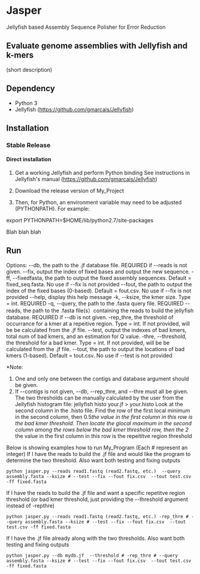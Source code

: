 # Jasper

Jellyfish based Assembly Sequence Polisher for Error Reduction
## Evaluate genome assemblies with Jellyfish and k-mers

(short description) 

## Dependency
* Python 3
* Jellyfish (https://github.com/gmarcais/Jellyfish)



## Installation

### Stable Release

#### Direct installation 
1. Get a working Jellyfish and perform Python binding
See instructions in Jellyfish's manual (https://github.com/gmarcais/Jellyfish)

2. Download the release version of My_Project
3. Then, for Python, an environment variable may need to be adjusted (PYTHONPATH). For example:

export PYTHONPATH=$HOME/lib/python2.7/site-packages

Blah blah blah


## Run
Options:
  --db, the path to the .jf  database file. REQUIRED if --reads is not given.
  --fix, output the index of fixed bases and output the new sequence.
  -ff, --fixedfasta, the path to output the fixed assembly sequences. Default = fixed_seq.fasta. No use if --fix is not provided
  --fout, the path to output the index of the fixed bases (0-based). Default = fout.csv. No use if --fix is not provided
  --help,	display this help message
	-k, --ksize, the kmer size. Type = int. REQUIRED
  -q, --query, the path to the .fasta query file. REQUIRED
  --reads, the path to the .fasta file(s）containing the reads to build the jellyfish database. REQUIRED if --db is not given.
	-rep_thre, the threshold  of occurrance for a kmer at a repeitive region. Type = int. If not provided, will be be calculated from the .jf file.
	--test, output the indexes of bad kmers, total num of bad kmers, and an estimation for Q value.
  -thre, --threshold, the threshold for a bad kmer. Type = int. If not provided, will be be calculated from the .jf file.
  --tout, the path to output the locations of bad kmers (1-based). Default = tout.csv. No use if --test is not provided

*Note: 
1. One and only one between the contigs and database argument should be given.
2. If --contigs is not given, --db, --rep_thre, and --thre must all be given. The two thresholds can be manually calculated by the user from the Jellyfish histogram file:
jellyfish histo your.jf > your.histo
Look at the second column in the .histo file. Find the row of the first local minimum in the second column, then 0.5*the value in the first column in this row is the bad kmer threshold. 
Then locate the glocal maximum in the second column among the rows below the bad kmer threshold row, then the 2* the value in the first column in this row is the repeititve region threshold 

Below is showing examples how to run My_Program (Each # represent an integer)
If I have the reads to build the .jf file and would like the program to determine the two threshold. Also want both testing and fixing outputs
```shell
python jasper.py --reads read1.fastq (read2.fastq, etc.)  --query assembly.fasta --ksize # --test --fix --fout fix.csv  --tout test.csv -ff fixed.fasta
```
If I have the reads to build the .jf file and want a specific repetitve region threshold (or bad kmer threshold, just providing the --threshold argument instead of -repthre)
```shell
python jasper.py --reads read1.fastq (read2.fastq, etc.) -rep_thre # --query assembly.fasta --ksize # --test --fix --fout fix.csv  --tout test.csv -ff fixed.fasta
```
If I have the .jf file already along with the two thresholds. Also want both testing and fixing outputs
```shell
python jasper.py --db mydb.jf  --threshold # -rep_thre # --query assembly.fasta --ksize # --test --fix --fout fix.csv  --tout test.csv -ff fixed.fasta 
```
